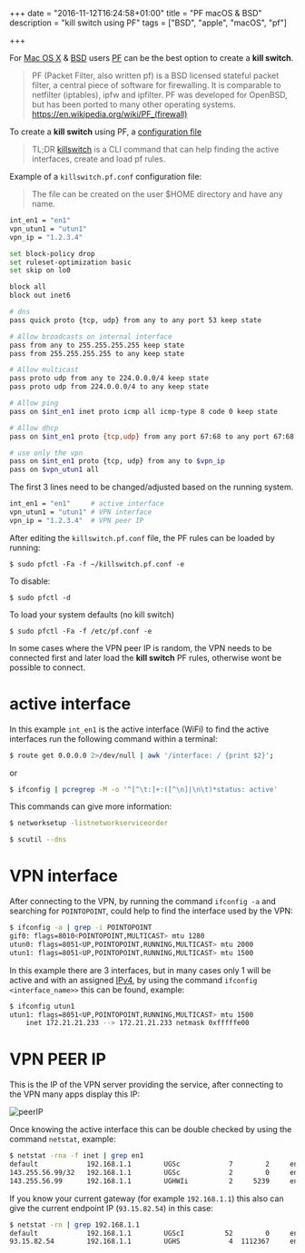 +++
date = "2016-11-12T16:24:58+01:00"
title = "PF macOS & BSD"
description = "kill switch using PF"
tags = ["BSD", "apple", "macOS", "pf"]

+++

For [Mac OS X](https://apple.com/mac/) &
[BSD](https://en.wikipedia.org/wiki/Berkeley_Software_Distribution)
users [PF](https://www.freebsd.org/doc/handbook/firewalls-pf.html)
can be the best option to create a **kill switch**.

> PF (Packet Filter, also written pf) is a BSD licensed stateful packet filter,
a central piece of software for firewalling. It is comparable to netfilter
(iptables), ipfw and ipfilter. PF was developed for OpenBSD, but has been ported
to many other operating systems. https://en.wikipedia.org/wiki/PF_(firewall)

To create a **kill switch** using PF, a [configuration file](https://www.openbsd.org/faq/pf/)

> TL;DR
[killswitch](/post/killswitch/) is a CLI command that can help finding the
active interfaces, create and load pf rules.

Example of a ``killswitch.pf.conf`` configuration file:

> The file can be created on the user $HOME directory and have any name.

```sh
int_en1 = "en1"
vpn_utun1 = "utun1"
vpn_ip = "1.2.3.4"

set block-policy drop
set ruleset-optimization basic
set skip on lo0

block all
block out inet6

# dns
pass quick proto {tcp, udp} from any to any port 53 keep state

# Allow broadcasts on internal interface
pass from any to 255.255.255.255 keep state
pass from 255.255.255.255 to any keep state

# Allow multicast
pass proto udp from any to 224.0.0.0/4 keep state
pass proto udp from 224.0.0.0/4 to any keep state

# Allow ping
pass on $int_en1 inet proto icmp all icmp-type 8 code 0 keep state

# Allow dhcp
pass on $int_en1 proto {tcp,udp} from any port 67:68 to any port 67:68 keep state

# use only the vpn
pass on $int_en1 proto {tcp, udp} from any to $vpn_ip
pass on $vpn_utun1 all
```

The first 3 lines need to be changed/adjusted based on the running system.

```sh
int_en1 = "en1"     # active interface
vpn_utun1 = "utun1" # VPN interface
vpn_ip = "1.2.3.4"  # VPN peer IP
```

After editing the ``killswitch.pf.conf`` file, the PF rules can be loaded by
running:

	$ sudo pfctl -Fa -f ~/killswitch.pf.conf -e

To disable:

	$ sudo pfctl -d

To load your system defaults (no kill switch)

	$ sudo pfctl -Fa -f /etc/pf.conf -e

In some cases where the VPN peer IP is random, the VPN needs to be connected
first and later load the **kill switch** PF rules, otherwise wont be possible to
connect.

# active interface

In this example ``int_en1`` is the active interface (WiFi) to find the
active interfaces run the following command within a terminal:

```sh
$ route get 0.0.0.0 2>/dev/null | awk '/interface: / {print $2}';
```

or

```sh
$ ifconfig | pcregrep -M -o '^[^\t:]+:([^\n]|\n\t)*status: active'
```

This commands can give more information:

```sh
$ networksetup -listnetworkserviceorder
```

```sh
$ scutil --dns
```

# VPN interface

After connecting to the VPN, by running the command ``ifconfig -a`` and
searching for ``POINTOPOINT``, could help to find the interface used by the VPN:

```sh
$ ifconfig -a | grep -i POINTOPOINT
gif0: flags=8010<POINTOPOINT,MULTICAST> mtu 1280
utun0: flags=8051<UP,POINTOPOINT,RUNNING,MULTICAST> mtu 2000
utun1: flags=8051<UP,POINTOPOINT,RUNNING,MULTICAST> mtu 1500
```

In this example there are 3 interfaces, but in many cases only 1 will be active
and with an assigned [IPv4](https://en.wikipedia.org/wiki/IPv4), by using the
command ``ifconfig <interface_name>>`` this can be found, example:

```sh
$ ifconfig utun1
utun1: flags=8051<UP,POINTOPOINT,RUNNING,MULTICAST> mtu 1500
	inet 172.21.21.233 --> 172.21.21.233 netmask 0xfffffe00
```

# VPN PEER IP

This is the IP of the VPN server providing the service, after connecting to the
VPN many apps display this IP:

![peerIP](/img/peerIP.jpg)

Once knowing the active interface this can be double checked by using the
command ``netstat``, example:

```sh
$ netstat -rna -f inet | grep en1
default            192.168.1.1        UGSc            7        2     en1
143.255.56.99/32   192.168.1.1        UGSc            2        0     en1
143.255.56.99      192.168.1.1        UGHWIi          2     5239     en1
```

If you know your current gateway (for example `192.168.1.1`) this also can give
the current endpoint IP (`93.15.82.54`) in this case:

```sh
$ netstat -rn | grep 192.168.1.1
default            192.168.1.1        UGScI          52        0     en1
93.15.82.54        192.168.1.1        UGHS            4  1112367     en1
```
